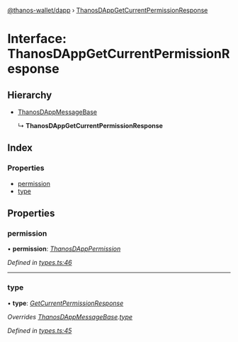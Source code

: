 [@thanos-wallet/dapp](../README.md) › [ThanosDAppGetCurrentPermissionResponse](thanosdappgetcurrentpermissionresponse.md)

# Interface: ThanosDAppGetCurrentPermissionResponse

## Hierarchy

* [ThanosDAppMessageBase](thanosdappmessagebase.md)

  ↳ **ThanosDAppGetCurrentPermissionResponse**

## Index

### Properties

* [permission](thanosdappgetcurrentpermissionresponse.md#permission)
* [type](thanosdappgetcurrentpermissionresponse.md#type)

## Properties

###  permission

• **permission**: *[ThanosDAppPermission](../README.md#thanosdapppermission)*

*Defined in [types.ts:46](https://github.com/madfish-solutions/thanoswallet-dapp/blob/bdc6bb6/src/types.ts#L46)*

___

###  type

• **type**: *[GetCurrentPermissionResponse](../enums/thanosdappmessagetype.md#getcurrentpermissionresponse)*

*Overrides [ThanosDAppMessageBase](thanosdappmessagebase.md).[type](thanosdappmessagebase.md#type)*

*Defined in [types.ts:45](https://github.com/madfish-solutions/thanoswallet-dapp/blob/bdc6bb6/src/types.ts#L45)*
